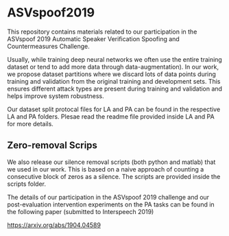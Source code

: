 # ASVspoof2019

This repository contains materials related to our participation in the ASVspoof 2019 Automatic Speaker Verification Spoofing and Countermeasures Challenge. 

Usually, while training deep neural networks we often use the entire training dataset or tend to add more data through data-augmentation). In our work, we propose dataset partitions where we discard lots of data points during training and validation from the original training and development sets. This ensures different attack types are present during training and validation and helps improve system robustness.

Our dataset split protocal files for LA and PA can be found in the respective LA and PA folders. Plesae read the readme file provided inside LA and PA for more details.

## Zero-removal Scrips

We also release our silence removal scripts (both python and matlab) that we used in our work. This is based on a naive approach of counting a consecutive block of zeros as a silence. The scripts are provided inside the scripts folder.

The details of our participation in the ASVspoof 2019 challenge and our post-evaluation intervention experiments on the PA tasks can be found in the following paper (submitted to Interspeech 2019)

https://arxiv.org/abs/1904.04589
